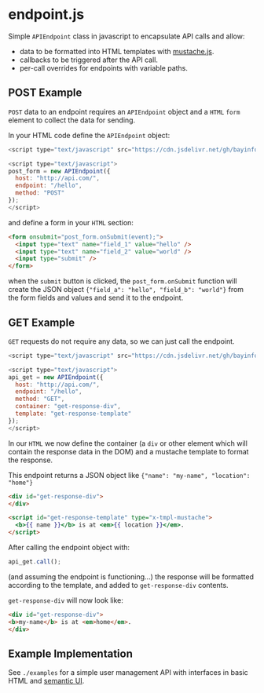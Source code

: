 # endpoint.js

Simple `APIEndpoint` class in javascript to encapsulate API calls and allow:

+ data to be formatted into HTML templates with [mustache.js](https://github.com/janl/mustache.js/).
+ callbacks to be triggered after the API call.
+ per-call overrides for endpoints with variable paths.


## POST Example

`POST` data to an endpoint requires an `APIEndpoint` object and
a `HTML` `form` element to collect the data for sending.

In your HTML code define the `APIEndpoint` object:

```javascript
<script type="text/javascript" src="https://cdn.jsdelivr.net/gh/bayinfosys/endpoint.js/src/endpoint.js"></script>

<script type="text/javascript">
post_form = new APIEndpoint({
  host: "http://api.com/",
  endpoint: "/hello",
  method: "POST"
});
</script>
```

and define a form in your `HTML` section:

```HTML
<form onsubmit="post_form.onSubmit(event);">
  <input type="text" name="field_1" value="hello" />
  <input type="text" name="field_2" value="world" />
  <input type="submit" />
</form>
```

when the `submit` button is clicked, the `post_form.onSubmit` function will
create the JSON object `{"field_a": "hello", "field_b": "world"}` from the 
form fields and values and send it to the endpoint.


## GET Example

`GET` requests do not require any data, so we can just call the endpoint.

```javascript
<script type="text/javascript" src="https://cdn.jsdelivr.net/gh/bayinfosys/endpoint.js/src/endpoint.js"></script>

<script type="text/javascript">
api_get = new APIEndpoint({
  host: "http://api.com/",
  endpoint: "/hello",
  method: "GET",
  container: "get-response-div",
  template: "get-response-template"
});
</script>
```

In our `HTML` we now define the container (a `div` or other element which will
contain the response data in the DOM) and a mustache template to format the
response.

This endpoint returns a JSON object like `{"name": "my-name", "location": "home"}`

```HTML
<div id="get-response-div">
</div>

<script id="get-response-template" type="x-tmpl-mustache">
  <b>{{ name }}</b> is at <em>{{ location }}</em>.
</script>
```

After calling the endpoint object with:

```javascript
api_get.call();
```

(and assuming the endpoint is functioning...) the response will be formatted
according to the template, and added to `get-response-div` contents.

`get-response-div` will now look like:

```HTML
<div id="get-response-div">
<b>my-name</b> is at <em>home</em>.
</div>
```

## Example Implementation

See `./examples` for a simple user management API with interfaces
in basic HTML and [semantic UI](https://semantic-ui.com/).

